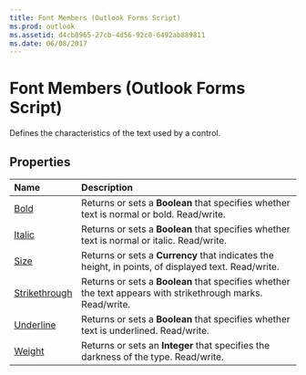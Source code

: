 ```yaml
---
title: Font Members (Outlook Forms Script)
ms.prod: outlook
ms.assetid: d4cb0965-27cb-4d56-92c0-6492ab889811
ms.date: 06/08/2017
---
```



# Font Members (Outlook Forms Script)

Defines the characteristics of the text used by a control.


## Properties



|**Name**|**Description**|
|:-----|:-----|
| [Bold](font-bold-property-outlook-forms-script.md)|Returns or sets a  **Boolean** that specifies whether text is normal or bold. Read/write.|
| [Italic](font-italic-property-outlook-forms-script.md)|Returns or sets a  **Boolean** that specifies whether text is normal or italic. Read/write.|
| [Size](font-size-property-outlook-forms-script.md)|Returns or sets a  **Currency** that indicates the height, in points, of displayed text. Read/write.|
| [Strikethrough](font-strikethrough-property-outlook-forms-script.md)|Returns or sets a  **Boolean** that specifies whether the text appears with strikethrough marks. Read/write.|
| [Underline](font-underline-property-outlook-forms-script.md)|Returns or sets a  **Boolean** that specifies whether text is underlined. Read/write.|
| [Weight](font-weight-property-outlook-forms-script.md)|Returns or sets an  **Integer** that specifies the darkness of the type. Read/write.|



